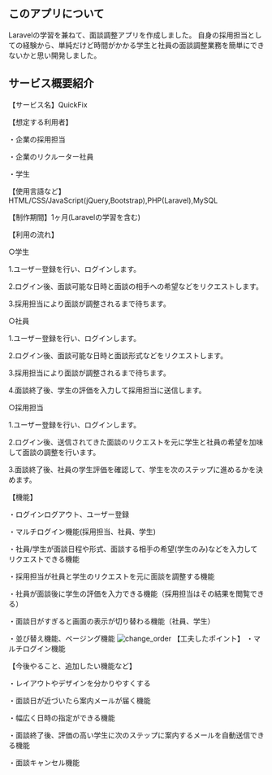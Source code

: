 ## このアプリについて

Laravelの学習を兼ねて、面談調整アプリを作成しました。
自身の採用担当としての経験から、単純だけど時間がかかる学生と社員の面談調整業務を簡単にできないかと思い開発しました。

## サービス概要紹介

【サービス名】QuickFix

【想定する利用者】

・企業の採用担当

・企業のリクルーター社員

・学生

【使用言語など】HTML/CSS/JavaScript(jQuery,Bootstrap),PHP(Laravel),MySQL

【制作期間】1ヶ月(Laravelの学習を含む)

【利用の流れ】

○学生

1.ユーザー登録を行い、ログインします。

2.ログイン後、面談可能な日時と面談の相手への希望などをリクエストします。

3.採用担当により面談が調整されるまで待ちます。

○社員

1.ユーザー登録を行い、ログインします。

2.ログイン後、面談可能な日時と面談形式などをリクエストします。

3.採用担当により面談が調整されるまで待ちます。

4.面談終了後、学生の評価を入力して採用担当に送信します。

○採用担当

1.ユーザー登録を行い、ログインします。

2.ログイン後、送信されてきた面談のリクエストを元に学生と社員の希望を加味して面談の調整を行います。

3.面談終了後、社員の学生評価を確認して、学生を次のステップに進めるかを決めます。

【機能】

・ログインログアウト、ユーザー登録

・マルチログイン機能(採用担当、社員、学生)

・社員/学生が面談日程や形式、面談する相手の希望(学生のみ)などを入力してリクエストできる機能

・採用担当が社員と学生のリクエストを元に面談を調整する機能

・社員が面談後に学生の評価を入力できる機能（採用担当はその結果を閲覧できる）

・面談日がすぎると画面の表示が切り替わる機能（社員、学生）


・並び替え機能、ページング機能
![change_order](https://user-images.githubusercontent.com/66907534/99950268-a24eaa80-2dbf-11eb-87ce-2eaeb3d4180d.gif)
【工夫したポイント】
・マルチログイン機能

【今後やること、追加したい機能など】

・レイアウトやデザインを分かりやすくする

・面談日が近づいたら案内メールが届く機能

・幅広く日時の指定ができる機能

・面談終了後、評価の高い学生に次のステップに案内するメールを自動送信できる機能

・面談キャンセル機能
